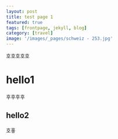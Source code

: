 ```yaml
---
layout: post
title: test page 1
featured: true
tags: [frontpage, jekyll, blog]
category: [travel]
image: '/images/_pages/schweiz - 253.jpg'
---
```

호호호호호

# hello1

후후후후

## hello2


호홓

